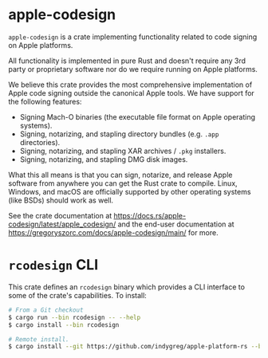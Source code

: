 # apple-codesign

`apple-codesign` is a crate implementing functionality related to code signing
on Apple platforms.

All functionality is implemented in pure Rust and doesn't require any 3rd party
or proprietary software nor do we require running on Apple platforms.

We believe this crate provides the most comprehensive implementation of Apple
code signing outside the canonical Apple tools. We have support for the following
features:

* Signing Mach-O binaries (the executable file format on Apple operating systems).
* Signing, notarizing, and stapling directory bundles (e.g. `.app` directories).
* Signing, notarizing, and stapling XAR archives / `.pkg` installers.
* Signing, notarizing, and stapling DMG disk images.

What this all means is that you can sign, notarize, and release Apple software
from anywhere you can get the Rust crate to compile. Linux, Windows, and macOS
are officially supported by other operating systems (like BSDs) should work as
well.

See the crate documentation at https://docs.rs/apple-codesign/latest/apple_codesign/
and the end-user documentation at
https://gregoryszorc.com/docs/apple-codesign/main/ for more.

# `rcodesign` CLI

This crate defines an `rcodesign` binary which provides a CLI interface to
some of the crate's capabilities. To install:

```bash
# From a Git checkout
$ cargo run --bin rcodesign -- --help
$ cargo install --bin rcodesign

# Remote install.
$ cargo install --git https://github.com/indygreg/apple-platform-rs --branch main --bin rcodesign apple-codesign
```
